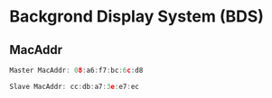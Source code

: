 # Backgrond Display System (BDS)

## MacAddr 

```c++ 
Master MacAddr: 08:a6:f7:bc:6c:d8

Slave MacAddr: cc:db:a7:3e:e7:ec
```